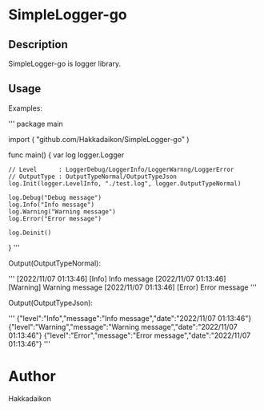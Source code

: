 # SimpleLogger-go
## Description
SimpleLogger-go is logger library.

## Usage
Examples:

'''
package main

import (
    "github.com/Hakkadaikon/SimpleLogger-go"
)

func main() {
    var log logger.Logger

    // Level      : LoggerDebug/LoggerInfo/LoggerWarnng/LoggerError
    // OutputType : OutputTypeNormal/OutputTypeJson 
    log.Init(logger.LevelInfo, "./test.log", logger.OutputTypeNormal)

    log.Debug("Debug message")
    log.Info("Info message")
    log.Warning("Warning message")
    log.Error("Error message")

    log.Deinit()
}
'''

Output(OutputTypeNormal):

'''
[2022/11/07 01:13:46] [Info] Info message
[2022/11/07 01:13:46] [Warning] Warning message
[2022/11/07 01:13:46] [Error] Error message
'''

Output(OutputTypeJson):

'''
{"level":"Info","message":"Info message","date":"2022/11/07 01:13:46"}
{"level":"Warning","message":"Warning message","date":"2022/11/07 01:13:46"}
{"level":"Error","message":"Error message","date":"2022/11/07 01:13:46"}
'''

# Author
Hakkadaikon

